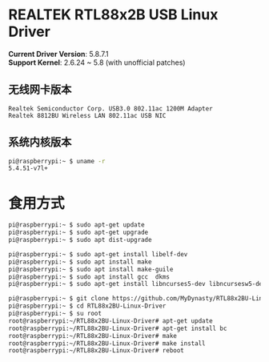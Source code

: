 # REALTEK RTL88x2B USB Linux Driver  
**Current Driver Version**: 5.8.7.1  
**Support Kernel**: 2.6.24 ~ 5.8 (with unofficial patches)  



## 无线网卡版本

```
Realtek Semiconductor Corp. USB3.0 802.11ac 1200M Adapter
Realtek 8812BU Wireless LAN 802.11ac USB NIC
```

## 系统内核版本
```bash
pi@raspberrypi:~ $ uname -r
5.4.51-v7l+
```

# 食用方式


```bash
pi@raspberrypi:~ $ sudo apt-get update
pi@raspberrypi:~ $ sudo apt-get upgrade
pi@raspberrypi:~ $ sudo apt dist-upgrade

pi@raspberrypi:~ $ sudo apt-get install libelf-dev
pi@raspberrypi:~ $ sudo apt install make
pi@raspberrypi:~ $ sudo apt install make-guile
pi@raspberrypi:~ $ sudo apt install gcc  dkms
pi@raspberrypi:~ $ sudo apt-get install libncurses5-dev libncursesw5-dev

pi@raspberrypi:~ $ git clone https://github.com/MyDynasty/RTL88x2BU-Linux-Driver.git
pi@raspberrypi:~ $ cd RTL88x2BU-Linux-Driver
pi@raspberrypi:~ $ su root
root@raspberrypi:~/RTL88x2BU-Linux-Driver# apt-get update
root@raspberrypi:~/RTL88x2BU-Linux-Driver# apt-get install bc
root@raspberrypi:~/RTL88x2BU-Linux-Driver# make
root@raspberrypi:~/RTL88x2BU-Linux-Driver# make install
root@raspberrypi:~/RTL88x2BU-Linux-Driver# reboot
```
